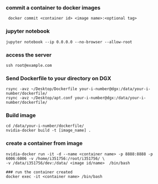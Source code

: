 ### commit a container to docker images
``` docker commit <container id> <image name>:<optional tag>```

### jupyter notebook
``` jupyter notebook --ip 0.0.0.0 --no-browser --allow-root ```

### access the server
``` ssh root@example.com ```

### Send Dockerfile to your directory on DGX
```
rsync -avz ~/Desktop/Dockerfile your-i-number@dgx:/data/your-i-number/dockerfile/
rsync -avz ~/Desktop/apt.conf your-i-number@dgx:/data/your-i-number/dockerfile/
```

### Build image
```
cd /data/your-i-number/dockerfile/
nvidia-docker build -t [image_name] .
```
### create a container from image
```
nvidia-docker run -it -d --name <container name> -p 8888:8888 -p 6006:6006 -v /home/i351756:/root/i351756/ \
-v /data/i351756/dev:/data/ <image id/name>  /bin/bash

### run the container created
docker exec -it <container name> /bin/bash
